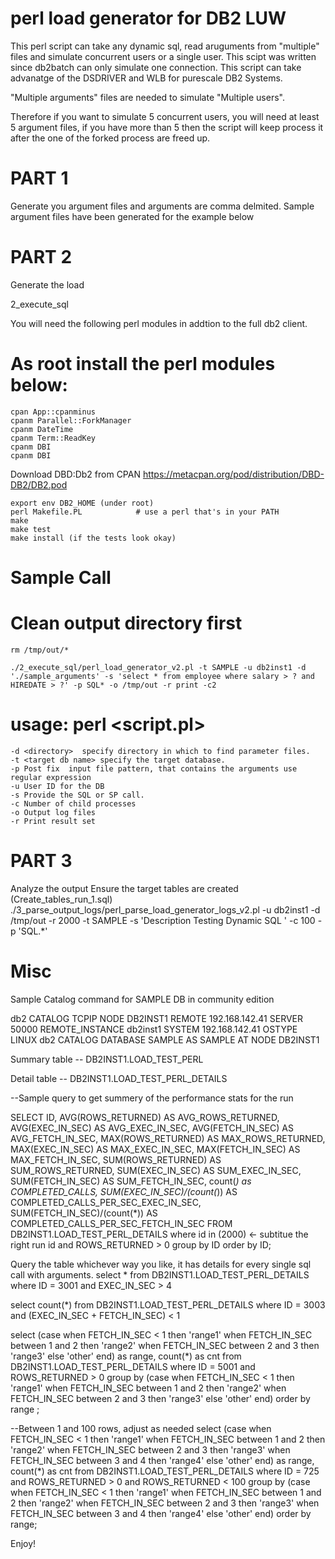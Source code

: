 # perl load generator for DB2 LUW
This perl script can take any dynamic sql, read aruguments from "multiple" files and simulate concurrent users or a single user. This scipt was written since db2batch can only simulate one connection. This script can take advanatge of the DSDRIVER and WLB for purescale DB2 Systems.

"Multiple arguments" files are needed to simulate "Multiple users". 

Therefore if you want to simulate 5 concurrent users, you will need at least 5 argument files, if you have more than 5 then the script will keep process it after the one of the forked process are freed up.


# PART 1 

Generate you argument files and arguments are comma delmited. Sample argument files have been generated for the example below

# PART 2

Generate the load

2_execute_sql

You will need the following perl modules in addtion to the full db2 client.

# As root install the perl modules below:

	cpan App::cpanminus
	cpanm Parallel::ForkManager
	cpanm DateTime
	cpanm Term::ReadKey
	cpanm DBI
	cpanm DBI

Download DBD:Db2 from CPAN
https://metacpan.org/pod/distribution/DBD-DB2/DB2.pod

	export env DB2_HOME (under root)
	perl Makefile.PL            # use a perl that's in your PATH
	make
	make test
	make install (if the tests look okay)

# Sample Call
# Clean output directory first
    
    rm /tmp/out/*
    
    ./2_execute_sql/perl_load_generator_v2.pl -t SAMPLE -u db2inst1 -d './sample_arguments' -s 'select * from employee where salary > ? and HIREDATE > ?' -p SQL* -o /tmp/out -r print -c2
    

# usage: perl <script.pl> <options>
	-d <directory>	specify directory in which to find parameter files.
	-t <target db name>	specify the target database.
    -p Post fix  input file pattern, that contains the arguments use regular expression
    -u User ID for the DB
    -s Provide the SQL or SP call.
    -c Number of child processes
    -o Output log files
    -r Print result set

# PART 3

Analyze the output
	Ensure the target tables are created (Create_tables_run_1.sql)
	./3_parse_output_logs/perl_parse_load_generator_logs_v2.pl -u db2inst1 -d  /tmp/out -r 2000 -t SAMPLE -s 'Description Testing Dynamic SQL ' -c 100 -p 'SQL.*'

# Misc

Sample Catalog command for SAMPLE DB in community edition

db2 CATALOG TCPIP NODE DB2INST1 REMOTE 192.168.142.41 SERVER 50000 REMOTE_INSTANCE  db2inst1 SYSTEM  192.168.142.41 OSTYPE LINUX
db2 CATALOG DATABASE SAMPLE AS SAMPLE AT NODE DB2INST1



Summary table  -- DB2INST1.LOAD_TEST_PERL

Detail table -- DB2INST1.LOAD_TEST_PERL_DETAILS

 

--Sample query to get summery of the performance stats for the run

 

SELECT ID,
AVG(ROWS_RETURNED) AS AVG_ROWS_RETURNED,
AVG(EXEC_IN_SEC) AS AVG_EXEC_IN_SEC,
AVG(FETCH_IN_SEC) AS AVG_FETCH_IN_SEC,
MAX(ROWS_RETURNED) AS MAX_ROWS_RETURNED,
MAX(EXEC_IN_SEC) AS MAX_EXEC_IN_SEC,
MAX(FETCH_IN_SEC) AS MAX_FETCH_IN_SEC,
SUM(ROWS_RETURNED) AS SUM_ROWS_RETURNED,
SUM(EXEC_IN_SEC) AS SUM_EXEC_IN_SEC,
SUM(FETCH_IN_SEC) AS SUM_FETCH_IN_SEC,
count(*) as COMPLETED_CALLS,
SUM(EXEC_IN_SEC)/(count(*)) AS COMPLETED_CALLS_PER_SEC_EXEC_IN_SEC,
SUM(FETCH_IN_SEC)/(count(*)) AS COMPLETED_CALLS_PER_SEC_FETCH_IN_SEC
FROM DB2INST1.LOAD_TEST_PERL_DETAILS
where id in (2000)  <- subtitue the right run id
and ROWS_RETURNED > 0
group by  ID
order by  ID;

 

Query the table whichever way you like, it has details for every single sql call with arguments.
select * from DB2INST1.LOAD_TEST_PERL_DETAILS where ID = 3001 and EXEC_IN_SEC > 4

select count(*) from DB2INST1.LOAD_TEST_PERL_DETAILS where ID = 3003 and (EXEC_IN_SEC + FETCH_IN_SEC) < 1

 
select (case when FETCH_IN_SEC < 1 then 'range1'
when FETCH_IN_SEC between 1 and 2 then 'range2'
when FETCH_IN_SEC between 2 and 3 then 'range3'
else 'other'
end) as range, count(*) as cnt
from DB2INST1.LOAD_TEST_PERL_DETAILS
where ID = 5001
and ROWS_RETURNED > 0
group by (case when FETCH_IN_SEC < 1 then 'range1'
when FETCH_IN_SEC between 1 and 2 then 'range2'
when FETCH_IN_SEC between 2 and 3 then 'range3'
else 'other'
end)
order by range ;

 
--Between 1 and 100 rows, adjust as needed
select (case when FETCH_IN_SEC < 1 then 'range1'
when FETCH_IN_SEC between 1 and 2 then 'range2'
when FETCH_IN_SEC between 2 and 3 then 'range3'
when FETCH_IN_SEC between 3 and 4 then 'range4'
else 'other'
end) as range, count(*) as cnt
from DB2INST1.LOAD_TEST_PERL_DETAILS
where ID = 725
and ROWS_RETURNED > 0 and ROWS_RETURNED < 100
group by (case when FETCH_IN_SEC < 1 then 'range1'
when FETCH_IN_SEC between 1 and 2 then 'range2'
when FETCH_IN_SEC between 2 and 3 then 'range3'
when FETCH_IN_SEC between 3 and 4 then 'range4'
else 'other'
end)
order by range;


Enjoy!


